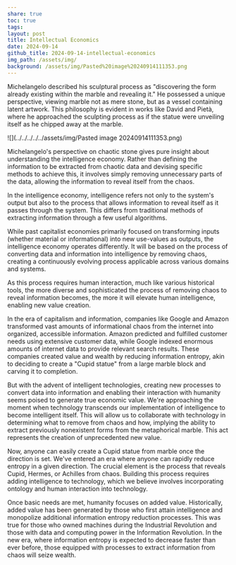 ```yaml
---
share: true
toc: true
tags: 
layout: post
title: Intellectual Economics
date: 2024-09-14
github_title: 2024-09-14-intellectual-economics
img_path: /assets/img/
background: /assets/img/Pasted%20image%20240914111353.png
---
```

Michelangelo described his sculptural process as "discovering the form already existing within the marble and revealing it." He possessed a unique perspective, viewing marble not as mere stone, but as a vessel containing latent artwork. This philosophy is evident in works like David and Pietà, where he approached the sculpting process as if the statue were unveiling itself as he chipped away at the marble.

![](../../../../../assets/img/Pasted image 20240914111353.png)

Michelangelo's perspective on chaotic stone gives pure insight about understanding the intelligence economy. Rather than defining the information to be extracted from chaotic data and devising specific methods to achieve this, it involves simply removing unnecessary parts of the data, allowing the information to reveal itself from the chaos.

In the intelligence economy, intelligence refers not only to the system's output but also to the process that allows information to reveal itself as it passes through the system. This differs from traditional methods of extracting information through a few useful algorithms. 

While past capitalist economies primarily focused on transforming inputs (whether material or informational) into new use-values as outputs, the intelligence economy operates differently. It will be based on the process of converting data and information into intelligence by removing chaos, creating a continuously evolving process applicable across various domains and systems. 

As this process requires human interaction, much like various historical tools, the more diverse and sophisticated the process of removing chaos to reveal information becomes, the more it will elevate human intelligence, enabling new value creation.

In the era of capitalism and information, companies like Google and Amazon transformed vast amounts of informational chaos from the internet into organized, accessible information. Amazon predicted and fulfilled customer needs using extensive customer data, while Google indexed enormous amounts of internet data to provide relevant search results. These companies created value and wealth by reducing information entropy, akin to deciding to create a "Cupid statue" from a large marble block and carving it to completion.

But with the advent of intelligent technologies, creating new processes to convert data into information and enabling their interaction with humanity seems poised to generate true economic value. We're approaching the moment when technology transcends our implementation of intelligence to become intelligent itself. This will allow us to collaborate with technology in determining what to remove from chaos and how, implying the ability to extract previously nonexistent forms from the metaphorical marble. This act represents the creation of unprecedented new value.

Now, anyone can easily create a Cupid statue from marble once the direction is set. We've entered an era where anyone can rapidly reduce entropy in a given direction. The crucial element is the process that reveals Cupid, Hermes, or Achilles from chaos. Building this process requires adding intelligence to technology, which we believe involves incorporating ontology and human interaction into technology.

Once basic needs are met, humanity focuses on added value. Historically, added value has been generated by those who first attain intelligence and monopolize additional information entropy reduction processes. This was true for those who owned machines during the Industrial Revolution and those with data and computing power in the Information Revolution. In the new era, where information entropy is expected to decrease faster than ever before, those equipped with processes to extract information from chaos will seize wealth.
